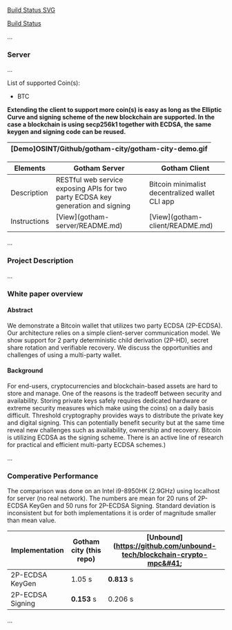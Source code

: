 [Build Status SVG](https://travis-ci.org/KZen-networks/gotham-city.svg?branch=master)

[Build Status](https://travis-ci.org/KZen-networks/gotham-city)

...

### Server

...

List of supported Coin&#40;s&#41;:


 * BTC


**Extending the client to support more coin&#40;s&#41; is easy as long as the Elliptic Curve and signing scheme of the new blockchain are supported. In the case a blockchain is using secp256k1 together with ECDSA, the same keygen and signing code can be reused.**


|[Demo]OSINT/Github/gotham-city/gotham-city-demo.gif|
|-----------------------------|


| Elements                                       | Gotham Server                                | Gotham Client                            |
| -------------------------------------------- | -------------------------------------------- |--------------------------------------------|
| Description | RESTful web service exposing APIs for two party ECDSA key generation and signing | Bitcoin minimalist decentralized wallet CLI app |
| Instructions | [View]&#40;gotham-server/README.md&#41; | [View]&#40;gotham-client/README.md&#41; |


...

### Project Description

...

### White paper overview
#### Abstract

We demonstrate a Bitcoin wallet that utilizes two party ECDSA &#40;2P-ECDSA&#41;. Our architecture relies on a simple client-server communication model. We show support for 2 party deterministic child derivation &#40;2P-HD&#41;, secret share rotation and verifiable recovery. We discuss the opportunities and challenges of using a multi-party wallet.

#### Background

For end-users, cryptocurrencies and blockchain-based assets are hard to store and manage. One of the reasons is the tradeoff between security and availability. Storing private keys safely requires dedicated hardware or extreme security measures which make using the coins) on a daily basis difficult. Threshold cryptography provides ways to distribute the private key and digital signing. This can potentially benefit security but at the same time reveal new challenges such as availability, ownership and recovery. Bitcoin is utilizing ECDSA as the signing scheme. There is an active line of research for practical and efficient multi-party ECDSA schemes.)

...


### Comperative Performance

The comparison was done on an Intel i9-8950HK &#40;2.9GHz&#41; using localhost for server &#40;no real network&#41;. The numbers are mean for 20 runs of 2P-ECDSA KeyGen and 50 runs for 2P-ECDSA Signing. Standard deviation is inconsistent but for both implementations it is order of magnitude smaller than mean value.

|        Implementation         |   Gotham city &#40;this repo&#41;    |    [Unbound]&#40;https://github.com/unbound-tech/blockchain-crypto-mpc&#41;       |
|-------------------------------|------------------------|------------------------|
| 2P-ECDSA KeyGen                      |        1.05 s            |      **0.813** s           |
|    2P-ECDSA Signing    |      **0.153** s        |      0.206 s     |

...
